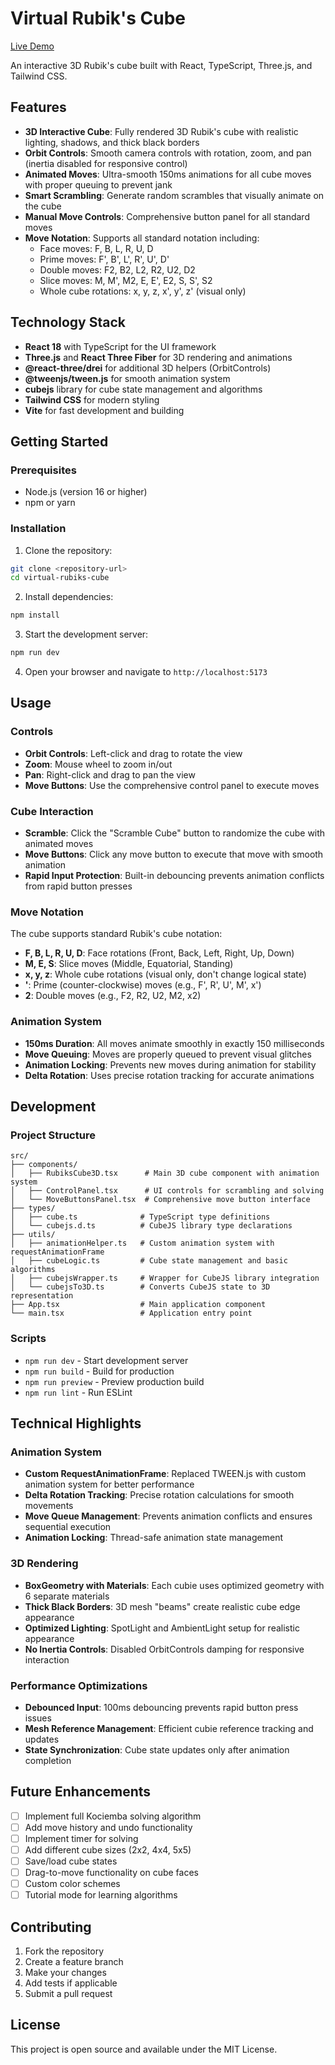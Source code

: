 # Virtual Rubik's Cube

[Live Demo](https://virtual-rubiks-cube.netlify.app/)

An interactive 3D Rubik's cube built with React, TypeScript, Three.js, and Tailwind CSS.

## Features

- **3D Interactive Cube**: Fully rendered 3D Rubik's cube with realistic lighting, shadows, and thick black borders
- **Orbit Controls**: Smooth camera controls with rotation, zoom, and pan (inertia disabled for responsive control)
- **Animated Moves**: Ultra-smooth 150ms animations for all cube moves with proper queuing to prevent jank
- **Smart Scrambling**: Generate random scrambles that visually animate on the cube
- **Manual Move Controls**: Comprehensive button panel for all standard moves
- **Move Notation**: Supports all standard notation including:
  - Face moves: F, B, L, R, U, D
  - Prime moves: F', B', L', R', U', D'
  - Double moves: F2, B2, L2, R2, U2, D2
  - Slice moves: M, M', M2, E, E', E2, S, S', S2
  - Whole cube rotations: x, y, z, x', y', z' (visual only)

## Technology Stack

- **React 18** with TypeScript for the UI framework
- **Three.js** and **React Three Fiber** for 3D rendering and animations
- **@react-three/drei** for additional 3D helpers (OrbitControls)
- **@tweenjs/tween.js** for smooth animation system
- **cubejs** library for cube state management and algorithms
- **Tailwind CSS** for modern styling
- **Vite** for fast development and building

## Getting Started

### Prerequisites

- Node.js (version 16 or higher)
- npm or yarn

### Installation

1. Clone the repository:

```bash
git clone <repository-url>
cd virtual-rubiks-cube
```

2. Install dependencies:

```bash
npm install
```

3. Start the development server:

```bash
npm run dev
```

4. Open your browser and navigate to `http://localhost:5173`

## Usage

### Controls

- **Orbit Controls**: Left-click and drag to rotate the view
- **Zoom**: Mouse wheel to zoom in/out
- **Pan**: Right-click and drag to pan the view
- **Move Buttons**: Use the comprehensive control panel to execute moves

### Cube Interaction

- **Scramble**: Click the "Scramble Cube" button to randomize the cube with animated moves
- **Move Buttons**: Click any move button to execute that move with smooth animation
- **Rapid Input Protection**: Built-in debouncing prevents animation conflicts from rapid button presses

### Move Notation

The cube supports standard Rubik's cube notation:

- **F, B, L, R, U, D**: Face rotations (Front, Back, Left, Right, Up, Down)
- **M, E, S**: Slice moves (Middle, Equatorial, Standing)
- **x, y, z**: Whole cube rotations (visual only, don't change logical state)
- **'**: Prime (counter-clockwise) moves (e.g., F', R', U', M', x')
- **2**: Double moves (e.g., F2, R2, U2, M2, x2)

### Animation System

- **150ms Duration**: All moves animate smoothly in exactly 150 milliseconds
- **Move Queuing**: Moves are properly queued to prevent visual glitches
- **Animation Locking**: Prevents new moves during animation for stability
- **Delta Rotation**: Uses precise rotation tracking for accurate animations

## Development

### Project Structure

```
src/
├── components/
│   ├── RubiksCube3D.tsx      # Main 3D cube component with animation system
│   ├── ControlPanel.tsx      # UI controls for scrambling and solving
│   └── MoveButtonsPanel.tsx  # Comprehensive move button interface
├── types/
│   ├── cube.ts              # TypeScript type definitions
│   └── cubejs.d.ts          # CubeJS library type declarations
├── utils/
│   ├── animationHelper.ts   # Custom animation system with requestAnimationFrame
│   ├── cubeLogic.ts         # Cube state management and basic algorithms
│   ├── cubejsWrapper.ts     # Wrapper for CubeJS library integration
│   └── cubejsTo3D.ts        # Converts CubeJS state to 3D representation
├── App.tsx                  # Main application component
└── main.tsx                 # Application entry point
```

### Scripts

- `npm run dev` - Start development server
- `npm run build` - Build for production
- `npm run preview` - Preview production build
- `npm run lint` - Run ESLint

## Technical Highlights

### Animation System

- **Custom RequestAnimationFrame**: Replaced TWEEN.js with custom animation system for better performance
- **Delta Rotation Tracking**: Precise rotation calculations for smooth movements
- **Move Queue Management**: Prevents animation conflicts and ensures sequential execution
- **Animation Locking**: Thread-safe animation state management

### 3D Rendering

- **BoxGeometry with Materials**: Each cubie uses optimized geometry with 6 separate materials
- **Thick Black Borders**: 3D mesh "beams" create realistic cube edge appearance
- **Optimized Lighting**: SpotLight and AmbientLight setup for realistic appearance
- **No Inertia Controls**: Disabled OrbitControls damping for responsive interaction

### Performance Optimizations

- **Debounced Input**: 100ms debouncing prevents rapid button press issues
- **Mesh Reference Management**: Efficient cubie reference tracking and updates
- **State Synchronization**: Cube state updates only after animation completion

## Future Enhancements

- [ ] Implement full Kociemba solving algorithm
- [ ] Add move history and undo functionality
- [ ] Implement timer for solving
- [ ] Add different cube sizes (2x2, 4x4, 5x5)
- [ ] Save/load cube states
- [ ] Drag-to-move functionality on cube faces
- [ ] Custom color schemes
- [ ] Tutorial mode for learning algorithms

## Contributing

1. Fork the repository
2. Create a feature branch
3. Make your changes
4. Add tests if applicable
5. Submit a pull request

## License

This project is open source and available under the MIT License.
